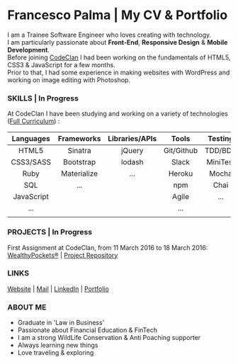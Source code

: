# Francesco Palma | My CV & Portfolio 
  
I am a Trainee Software Engineer who loves creating with technology.  
I am particularly passionate about **Front-End**, **Responsive Design** & **Mobile Development**.  
Before joining [CodeClan](http://codeclan.com) I had been working on the fundamentals of HTML5, CSS3 & JavaScript for a few months.  
Prior to that, I had some experience in making websites with WordPress and working on image editing with Photoshop.

### SKILLS | In Progress

At CodeClan I have been studying and working on a variety of technologies ([Full Curriculum](https://github.com/FrancescoPalma/CodeClan---CX3)) :

| Languages | Frameworks  | Libraries/APIs | Tools     | Testing | Databases | Design        | Mobile |
|:---------:|:-----------:|:--------------:|:---------:|:-------:|:---------:|:-------------:|:------:|
|HTML5      |Sinatra      | jQuery         |Git/Github |TDD/BDD  |PostGreSQL |Photoshop      |...     |
|CSS3/SASS  |Bootstrap    | lodash         |Slack      |MiniTest |    ...    |Fundamentals   |        |
|Ruby       |Materialize  | ...            |Heroku     |Mocha    |           |UX             |        |
|SQL        |...          |                |npm        |Chai     |           |UI             |        |
|JavaScript |             |                |Agile      |...      |           |Responsiveness |        |
|...        |             |                |...        |         |           |Mobile-First   |        |
|           |             |                |           |         |           |               |        |

### PROJECTS | In Progress
  
First Assignment at CodeClan, from 11 March 2016 to 18 March 2016: [WealthyPockets®](https://wealthypockets.herokuapp.com/) | [Project Repository](https://github.com/FrancescoPalma/CodeClan_Assignment_1)  
  
### LINKS

[Website](http://intermundi.it) | [Mail](mailto:fpfrancescopalma7@gmail.com) | [LinkedIn](https://it.linkedin.com/in/palmafrancesco) | [Portfolio](http://intermundi.it/en/francesco/portfolio/)

### ABOUT ME
* Graduate in 'Law in Business'
* Passionate about Financial Education & FinTech
* I am a strong WildLife Conservation & Anti Poaching supporter
* Always learning new things
* Love traveling & exploring
